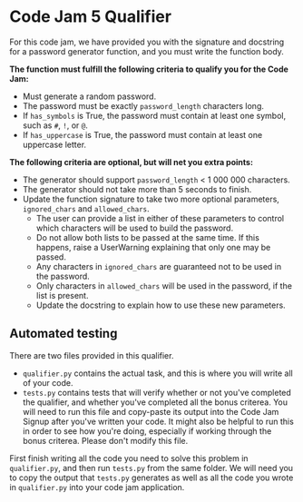 # Code Jam 5 Qualifier
For this code jam, we have provided you with the signature and docstring for a password generator function, and you must write the function body.

**The function must fulfill the following criteria to qualify you for the Code Jam:**
* Must generate a random password.
* The password must be exactly `password_length` characters long.
* If `has_symbols` is True, the password must contain at least one symbol, such as `#`, `!`, or `@`.
* If `has_uppercase` is True, the password must contain at least one uppercase letter.

**The following criteria are optional, but will net you extra points:**
* The generator should support `password_length` < 1 000 000 characters.
* The generator should not take more than 5 seconds to finish.
* Update the function signature to take two more optional parameters, `ignored_chars` and `allowed_chars`. 
  - The user can provide a list in either of these parameters to control which characters will be used to build the password.
  - Do not allow both lists to be passed at the same time. If this happens, raise a UserWarning explaining that only one may be passed.
  - Any characters in `ignored_chars` are guaranteed not to be used in the password.
  - Only characters in `allowed_chars` will be used in the password, if the list is present.
  - Update the docstring to explain how to use these new parameters.
  
## Automated testing
There are two files provided in this qualifier. 
* `qualifier.py` contains the actual task, and this is where you will write all of your code.
* `tests.py` contains tests that will verify whether or not you've completed the qualifier, and whether you've completed all the bonus criterea. You will need to run this file and copy-paste its output into the Code Jam Signup after you've written your code. It might also be helpful to run this in order to see how you're doing, especially if working through the bonus criterea. Please don't modify this file.

First finish writing all the code you need to solve this problem in `qualifier.py`, and then run `tests.py` from the same folder. We will need you to copy the output that `tests.py` generates as well as all the code you wrote in `qualifier.py` into your code jam application.


